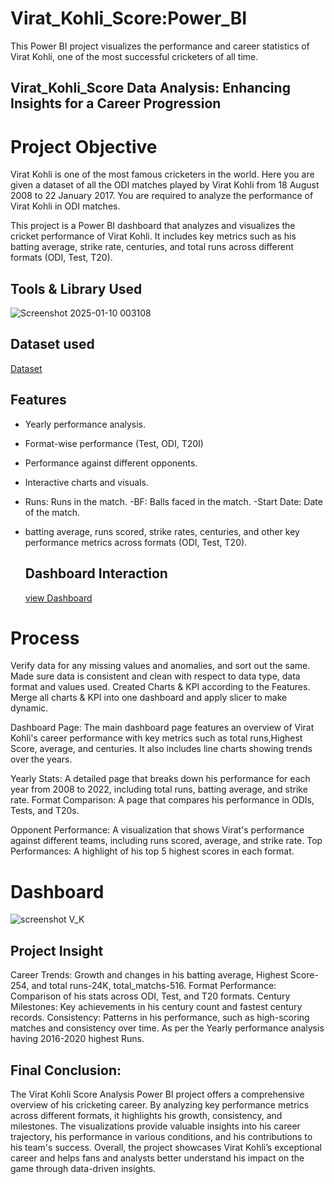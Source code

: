 # Virat_Kohli_Score:Power_BI

This Power BI project visualizes the performance and career statistics of Virat Kohli, one of the most successful cricketers of all time.





## Virat_Kohli_Score Data Analysis: Enhancing Insights for a Career Progression




# Project Objective

Virat Kohli is one of the most famous cricketers in the world. Here you are given a dataset of all the ODI matches played by Virat Kohli from 18 August 2008 to 22 January 2017. You are required to analyze the performance of Virat Kohli in ODI matches.

This project is a Power BI dashboard that analyzes and visualizes the cricket performance of Virat Kohli. It includes key metrics such as his batting average, strike rate, centuries, and total runs across different formats (ODI, Test, T20). 


## Tools & Library Used

![Screenshot 2025-01-10 003108](https://github.com/user-attachments/assets/a8bd023e-5c98-4375-a70f-aeb9fdc80fff)








## Dataset used 


<a href = "https://github.com/snehap2000/Virat_Kohli_Score-Power_BI/blob/main/V_K%20dataset.csv" > Dataset</a>






## Features


- Yearly performance analysis.
- Format-wise performance (Test, ODI, T20I)
- Performance against different opponents.
- Interactive charts and visuals.
- Runs: Runs in the match.
-BF: Balls faced in the match.
-Start Date: Date of the match.
- batting average, runs scored, strike rates, centuries, and other key performance metrics across formats (ODI, Test, T20).






  ## Dashboard Interaction

  <a href = "https://github.com/snehap2000/Virat_Kohli_Score-Power_BI/blob/main/Virat_k%20PBI.pbix" >view Dashboard</a>







# Process

Verify data for any missing values and anomalies, and sort out the same. Made sure data is consistent and clean with respect to data type, data format and values used. Created Charts & KPI according to the Features. Merge all charts & KPI into one dashboard and apply slicer to make dynamic.

Dashboard Page: The main dashboard page features an overview of Virat Kohli's career performance with key metrics such as total runs,Highest Score, average, and centuries. It also includes line charts showing trends over the years.

Yearly Stats: A detailed page that breaks down his performance for each year from 2008 to 2022, including total runs, batting average, and strike rate.
Format Comparison: A page that compares his performance in ODIs, Tests, and T20s.

Opponent Performance: A visualization that shows Virat's performance against different teams, including runs scored, average, and strike rate.
Top Performances: A highlight of his top 5 highest scores in each format.








# Dashboard



![screenshot V_K](https://github.com/user-attachments/assets/c62692dd-82c0-43dc-9b88-93b7223d003d)
















## Project Insight

Career Trends: Growth and changes in his batting average, Highest Score-254, and total runs-24K, total_matchs-516.
Format Performance: Comparison of his stats across ODI, Test, and T20 formats.
Century Milestones: Key achievements in his century count and fastest century records.
Consistency: Patterns in his performance, such as high-scoring matches and consistency over time.
As per the Yearly performance analysis having 2016-2020 highest Runs.





## Final Conclusion:


  The Virat Kohli Score Analysis Power BI project offers a comprehensive overview of his cricketing career. By analyzing key performance metrics across different formats, it highlights his growth, consistency, and milestones. The visualizations provide valuable insights into his career trajectory, his performance in various conditions, and his contributions to his team's success. Overall, the project showcases Virat Kohli’s exceptional career and helps fans and analysts better understand his impact on the game through data-driven insights.


